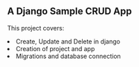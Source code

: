 ## A Django Sample CRUD App
<p> This project covers:
<li> Create, Update and Delete in django
<li> Creation of project and app 
<li> Migrations and database connection
